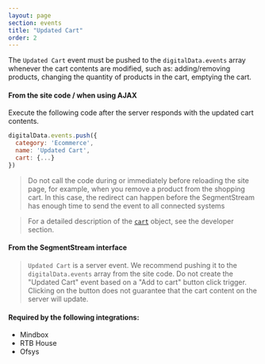 ```yaml
---
layout: page
section: events
title: "Updated Cart"
order: 2
---
```

The `Updated Cart` event must be pushed to the `digitalData.events` array whenever the cart contents are modified, such as: adding/removing products, changing the quantity of products in the cart, emptying the cart.

#### From the site code / when using AJAX
Execute the following code after the server responds with the updated cart contents.

```javascript
digitalData.events.push({
  category: 'Ecommerce',
  name: 'Updated Cart',
  cart: {...}
})
```
> Do not call the code during or immediately before reloading the site page, for example, when you remove a product from the shopping cart. In this case, the redirect can happen before the SegmentStream has enough time to send the event to all connected systems

> For a detailed description of the [`cart`](/digitaldata/cart) object, see the developer section.

#### From the SegmentStream interface
> `Updated Cart` is a server event. We recommend pushing it to the `digitalData.events` array from the site code. Do not create the "Updated Cart" event based on a "Add to cart" button click trigger. Clicking on the button does not guarantee that the cart content on the server will update.

#### Required by the following integrations:
* Mindbox
* RTB House
* Ofsys
